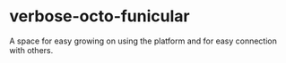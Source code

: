 # verbose-octo-funicular
A space for easy growing on using the platform and for easy connection with others.
